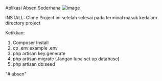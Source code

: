 Aplikasi Absen Sederhana 
![image](https://user-images.githubusercontent.com/53054290/122692630-de1ff480-d268-11eb-87ff-93cf29e00310.png)

INSTALL:
Clone Project ini setelah selesai pada terminal masuk kedalam directory project

Ketikkan:

1. Composer Install
2. cp .env.example .env
3. php artisan key:generate
4. php artisan migrate (Jangan lupa set up database)
5. php artisan db:seed


"# absen" 
